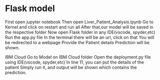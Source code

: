 # Flask model 
First open jupyter notebook
Then open Liver_Patient_Analysis.ipynb
Go to Kernel and click on restart and run all
After that,our model will be saved in the respective folder
Now open Flask folder in any IDE(vscode, spyder,etc)
Run the app.py file
In the terminal there will be an url, click on that
You will be redirected to a webpage 
Provide the Patient details
Prediction will be shown. 

IBM Cloud
Go to Model on IBM Cloud folder
Open the deployment.py file using IDE(vscode, spyder,etc)
In line 11, you can put the details of the patient
Simply run it, and output will be shown which contains the prediction.


